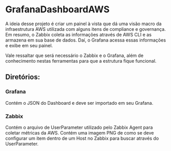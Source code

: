 # GrafanaDashboardAWS

A ideia desse projeto é criar um painel à vista que dá uma visão macro da infraestrutura AWS utilizada com alguns itens de compliance e governança. Em resumo, o Zabbix coleta as informações através de AWS CLI e as armazena em sua base de dados. Daí, o Grafana acessa essas informações e exibe em seu painel.

Vale ressaltar que será necessário o Zabbix e o Grafana, além de conhecimento nestas ferramentas para que a estrutura fique funcional.

## Diretórios:

### Grafana

Contém o JSON do Dashboard e deve ser importado em seu Grafana.

### Zabbix

Contém o arquivo de UserParameter utilizado pelo Zabbix Agent para coletar métricas da AWS.
Contém uma imagem PNG de como se deve configurar um item dentro de um Host no Zabbix para buscar através do UserParameter.
